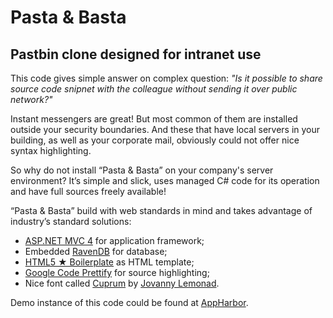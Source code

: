 # Pasta & Basta

## Pastbin clone designed for intranet use

This code gives simple answer on complex question: *"Is it possible to share source code snipnet with the colleague without sending it over public network?"*

Instant messengers are great! But most common of them are installed outside your security boundaries. And these that have local servers in your building, as well as your corporate mail, obviously could not offer nice syntax highlighting.

So why do not install “Pasta & Basta” on your company's server environment? It’s simple and slick, uses managed C# code for its operation and have full sources freely available!

“Pasta & Basta” build with web standards in mind and takes advantage of industry’s standard solutions:

* [ASP.NET MVC 4](http://www.asp.net/mvc/mvc4) for application framework;
* Embedded [RavenDB](http://www.ravendb.net/) for database;
* [HTML5 ★ Boilerplate](http://html5boilerplate.com/) as HTML template;
* [Google Code Prettify](http://code.google.com/p/google-code-prettify/) for source highlighting;
* Nice font called [Cuprum](http://www.google.com/webfonts/specimen/Cuprum) by [Jovanny Lemonad](http://www.jovanny.ru/).

Demo instance of this code could be found at [AppHarbor](http://pasta.apphb.com/).
